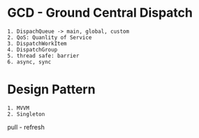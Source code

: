 # GCD - Ground Central Dispatch
    1. DispachQueue -> main, global, custom
    2. QoS: Quanlity of Service
    3. DispatchWorkItem
    4. DispatchGroup
    5. thread safe: barrier
    6. async, sync

# Design Pattern
    1. MVVM
    2. Singleton

pull - refresh
